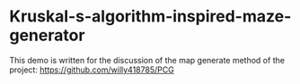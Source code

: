 # Kruskal-s-algorithm-inspired-maze-generator

This demo is written for the discussion of the map generate method of the project: https://github.com/willy418785/PCG